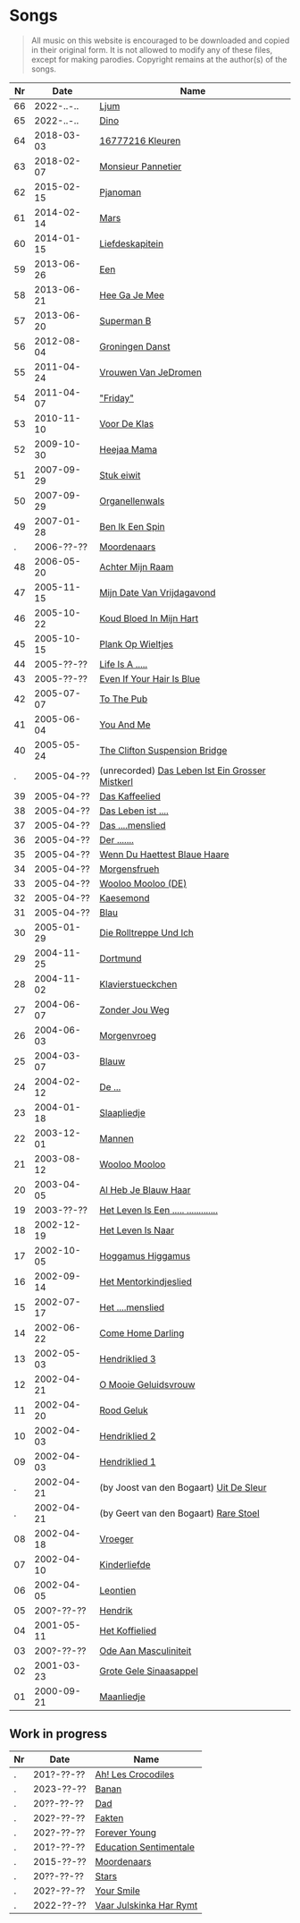 # Songs

> All music on this website is encouraged
> to be downloaded and copied in their original form.
> It is not allowed to modify any of these files, except
> for making parodies.
> Copyright remains at the author(s) of the songs.

Nr |Date        |Name
---|------------|-------------------------------------------
66 | 2022-..-.. | [Ljum](66_ljum.md)
65 | 2022-..-.. | [Dino](65_dino.md)
64 | 2018-03-03 | [16777216 Kleuren](64_16777216_kleuren.md)
63 | 2018-02-07 | [Monsieur Pannetier](63_monsieur_pannetier.md)
62 | 2015-02-15 | [Pjanoman](62_pjanoman.md)
61 | 2014-02-14 | [Mars](61_mars.md)
60 | 2014-01-15 | [Liefdeskapitein](60_liefdeskapitein.md)
59 | 2013-06-26 | [Een](59_een.md)
58 | 2013-06-21 | [Hee Ga Je Mee](58_hee_ga_je_mee.md)
57 | 2013-06-20 | [Superman B](57_superman_b.md)
56 | 2012-08-04 | [Groningen Danst](56_groningen_danst.md)
55 | 2011-04-24 | [Vrouwen Van JeDromen](55_vrouwen_van_je_dromen.md)
54 | 2011-04-07 | ["Friday"](54_friday.md)
53 | 2010-11-10 | [Voor De Klas](53_voor_de_klas.md)
52 | 2009-10-30 | [Heejaa Mama](52_heejaa_mama.md)
51 | 2007-09-29 | [Stuk eiwit](51_stuk_eiwit.md)
50 | 2007-09-29 | [Organellenwals](50_organellenwals.md)
49 | 2007-01-28 | [Ben Ik Een Spin](49_ben_ik_een_spin.md)
.  | 2006-??-?? | [Moordenaars](xx_moordenaars.md)
48 | 2006-05-20 | [Achter Mijn Raam](48_achter_mijn_raam.md)
47 | 2005-11-15 | [Mijn Date Van Vrijdagavond](47_mijn_date_van_vrijdagavond.md)
46 | 2005-10-22 | [Koud Bloed In Mijn Hart](46_koud_bloed_in_mijn_hart.md)
45 | 2005-10-15 | [Plank Op Wieltjes](45_plank_op_wieltjes.md)
44 | 2005-??-?? | [Life Is A .....](44_life_is_a_bitch.md)
43 | 2005-??-?? | [Even If Your Hair Is Blue](43_even_if_your_hair_is_blue.md)
42 | 2005-07-07 | [To The Pub](42_to_the_pub.md)
41 | 2005-06-04 | [You And Me](41_you_and_me.md)
40 | 2005-05-24 | [The Clifton Suspension Bridge](40_the_clifton_suspension_bridge.md)
.  | 2005-04-?? | (unrecorded) [Das Leben Ist Ein Grosser Mistkerl](unrecorded_das_leben_ist_ein_grosser_mistkerl.md)
39 | 2005-04-?? | [Das Kaffeelied](39_das_kaffeelied.md)
38 | 2005-04-?? | [Das Leben ist ....](38_das_leben_ist_mist.md)
37 | 2005-04-?? | [Das ....menslied](37_das_fickmenschlied.md)
36 | 2005-04-?? | [Der .......](36_der_schwanz.md)
35 | 2005-04-?? | [Wenn Du Haettest Blaue Haare](35_wenn_du_haettest_blaue_haare.md)
34 | 2005-04-?? | [Morgensfrueh](34_morgensfrueh.md)
33 | 2005-04-?? | [Wooloo Mooloo (DE)](33_wooloo_mooloo_de.md)
32 | 2005-04-?? | [Kaesemond](32_kaesemond.md)
31 | 2005-04-?? | [Blau](31_blau.md)
30 | 2005-01-29 | [Die Rolltreppe Und Ich](30_die_rolltreppe_und_ich.md)
29 | 2004-11-25 | [Dortmund](29_dortmund.md)
28 | 2004-11-02 | [Klavierstueckchen](28_klavierstueckchen.md)
27 | 2004-06-07 | [Zonder Jou Weg](27_zonder_jou_weg.md)
26 | 2004-06-03 | [Morgenvroeg](26_morgenvroeg.md)
25 | 2004-03-07 | [Blauw](25_blauw.md)
24 | 2004-02-12 | [De ...](24_de_lul.md)
23 | 2004-01-18 | [Slaapliedje](23_slaapliedje.md)
22 | 2003-12-01 | [Mannen](22_mannen.md)
21 | 2003-08-12 | [Wooloo Mooloo](21_wooloo_mooloo.md)
20 | 2003-04-05 | [Al Heb Je Blauw Haar](20_al_heb_je_blauw_haar.md)
19 | 2003-??-?? | [Het Leven Is Een ..... .............](19_het_leven_is_een_vuile_kolerelijer.md)
18 | 2002-12-19 | [Het Leven Is Naar](18_het_leven_is_naar.md)
17 | 2002-10-05 | [Hoggamus Higgamus](17_hoggamus_higgamus.md)
16 | 2002-09-14 | [Het Mentorkindjeslied](16_het_mentorkindjeslied.md)
15 | 2002-07-17 | [Het ....menslied](15_het_neukmenslied.md)
14 | 2002-06-22 | [Come Home Darling](14_come_home_darling.md)
13 | 2002-05-03 | [Hendriklied 3](13_hendriklied_3.md)
12 | 2002-04-21 | [O Mooie Geluidsvrouw](12_o_mooie_geluidsvrouw.md)
11 | 2002-04-20 | [Rood Geluk](11_rood_geluk.md)
10 | 2002-04-03 | [Hendriklied 2](10_hendriklied_2.md)
09 | 2002-04-03 | [Hendriklied 1](09_hendriklied_1.md)
.  | 2002-04-21 | (by Joost van den Bogaart) [Uit De Sleur](joost_uit_de_sleur.txt)
.  | 2002-04-21 | (by Geert van den Bogaart) [Rare Stoel](geert_rare_stoel.txt)
08 | 2002-04-18 | [Vroeger](08_vroeger.md)
07 | 2002-04-10 | [Kinderliefde](07_kinderliefde.md)
06 | 2002-04-05 | [Leontien](06_leontien.md)
05 | 200?-??-?? | [Hendrik](05_hendrik.md)
04 | 2001-05-11 | [Het Koffielied](04_het_koffielied.md)
03 | 200?-??-?? | [Ode Aan Masculiniteit](03_ode_aan_masculiniteit.md)
02 | 2001-03-23 | [Grote Gele Sinaasappel](02_grote_gele_sinaasappel.md)
01 | 2000-09-21 | [Maanliedje](01_maanliedje.md)

## Work in progress

Nr |Date        |Name
---|------------|-------------------------------------------
.  | 201?-??-?? | [Ah! Les Crocodiles](xx_ah_les_crocodiles.md)
.  | 2023-??-?? | [Banan](xx_banan.md)
.  | 20??-??-?? | [Dad](xx_dad.md)
.  | 202?-??-?? | [Fakten](xx_fakten.md)
.  | 202?-??-?? | [Forever Young](xx_forever_young.md)
.  | 201?-??-?? | [Education Sentimentale](xx_education_sentimentale.md)
.  | 2015-??-?? | [Moordenaars](xx_moordenaars.md)
.  | 20??-??-?? | [Stars](xx_stars.md)
.  | 202?-??-?? | [Your Smile](xx_your_smile.md)
.  | 2022-??-?? | [Vaar Julskinka Har Rymt](xx_vaar_julskinka_har_rymt.md)

